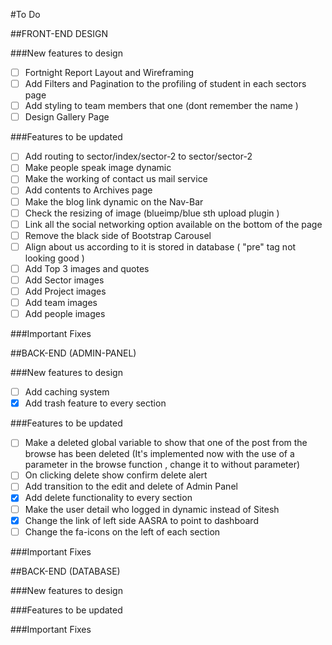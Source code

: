 #To Do 

##FRONT-END DESIGN

###New features to design

- [ ] Fortnight Report Layout and Wireframing
- [ ] Add Filters and Pagination to the profiling of student in each sectors page
- [ ] Add styling to team members that one (dont remember the name )
- [ ] Design Gallery Page

###Features to be updated

- [ ] Add routing to sector/index/sector-2 to sector/sector-2
- [ ] Make people speak image dynamic
- [ ] Make the working of contact us mail service
- [ ] Add contents to Archives page
- [ ] Make the blog link dynamic on the Nav-Bar
- [ ] Check the resizing of image (blueimp/blue sth upload plugin )
- [ ] Link all the social networking option available on the bottom of the page
- [ ] Remove the black side of Bootstrap Carousel
- [ ] Align about us according to it is stored in database ( "pre" tag not looking good )
- [ ] Add Top 3 images and quotes
- [ ] Add Sector images
- [ ] Add Project images
- [ ] Add team images
- [ ] Add people images

###Important Fixes

##BACK-END (ADMIN-PANEL)

###New features to design

- [ ] Add caching system
- [x] Add trash feature to every section

###Features to be updated

- [ ] Make a deleted global variable to show that one of the post from the browse has been deleted (It's implemented now with the use of a parameter in the browse function , change it to without parameter)
- [ ] On clicking delete show confirm delete alert
- [ ] Add transition to the edit and delete of Admin Panel
- [x] Add delete functionality to every section
- [ ] Make the user detail who logged in dynamic instead of Sitesh
- [x] Change the link of left side AASRA to point to dashboard
- [ ] Change the fa-icons on the left of each section

###Important Fixes

##BACK-END (DATABASE)

###New features to design

###Features to be updated

###Important Fixes
